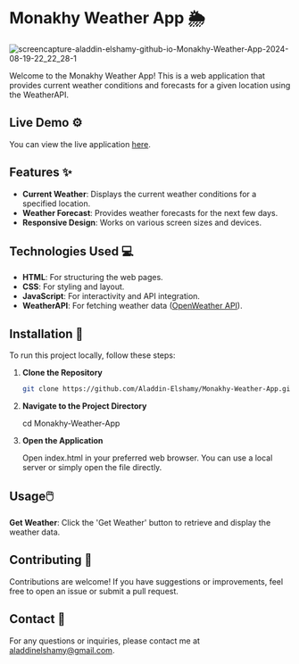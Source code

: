 # Monakhy Weather App 🌦️

![screencapture-aladdin-elshamy-github-io-Monakhy-Weather-App-2024-08-19-22_22_28-1](https://github.com/user-attachments/assets/13ee8a49-5b89-43db-a319-3f78bd4fe450)

Welcome to the Monakhy Weather App! This is a web application that provides current weather conditions and forecasts for a given location using the WeatherAPI.

## Live Demo ⚙️

You can view the live application [here](https://aladdin-elshamy.github.io/Monakhy-Weather-App/).

## Features ✨

- **Current Weather**: Displays the current weather conditions for a specified location.
- **Weather Forecast**: Provides weather forecasts for the next few days.
- **Responsive Design**: Works on various screen sizes and devices.

## Technologies Used 💻

- **HTML**: For structuring the web pages.
- **CSS**: For styling and layout.
- **JavaScript**: For interactivity and API integration.
- **WeatherAPI**: For fetching weather data ([OpenWeather API](https://openweathermap.org/api)).

## Installation 📝

To run this project locally, follow these steps:

1. **Clone the Repository**

   ```bash
   git clone https://github.com/Aladdin-Elshamy/Monakhy-Weather-App.git

2. **Navigate to the Project Directory**

   cd Monakhy-Weather-App

3. **Open the Application**

   Open index.html in your preferred web browser. You can use a local server or simply open the file directly.

## Usage🖱️

**Get Weather**: Click the 'Get Weather' button to retrieve and display the weather data.

## Contributing 💖

Contributions are welcome! If you have suggestions or improvements, feel free to open an issue or submit a pull request.

## Contact 💜
For any questions or inquiries, please contact me at aladdinelshamy@gmail.com.
